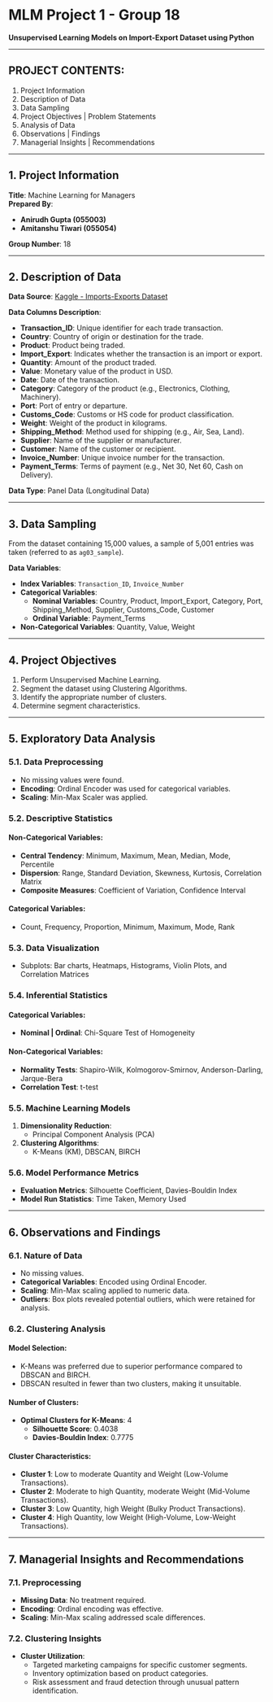 # MLM Project 1 - Group 18  
**Unsupervised Learning Models on Import-Export Dataset using Python**

---

## PROJECT CONTENTS:
1. Project Information  
2. Description of Data  
3. Data Sampling  
4. Project Objectives | Problem Statements  
5. Analysis of Data  
6. Observations | Findings  
7. Managerial Insights | Recommendations  

---

## 1. Project Information  
**Title**: 	Machine Learning for Managers  
**Prepared By**:  

- **Anirudh Gupta (055003)**  
- **Amitanshu Tiwari (055054)**  

**Group Number**: 18  

---

## 2. Description of Data  

**Data Source**: [Kaggle - Imports-Exports Dataset](https://www.kaggle.com/datasets/chakilamvishwas/imports-exports-15000)  

**Data Columns Description**:  

- **Transaction_ID**: Unique identifier for each trade transaction.  
- **Country**: Country of origin or destination for the trade.  
- **Product**: Product being traded.  
- **Import_Export**: Indicates whether the transaction is an import or export.  
- **Quantity**: Amount of the product traded.  
- **Value**: Monetary value of the product in USD.  
- **Date**: Date of the transaction.  
- **Category**: Category of the product (e.g., Electronics, Clothing, Machinery).  
- **Port**: Port of entry or departure.  
- **Customs_Code**: Customs or HS code for product classification.  
- **Weight**: Weight of the product in kilograms.  
- **Shipping_Method**: Method used for shipping (e.g., Air, Sea, Land).  
- **Supplier**: Name of the supplier or manufacturer.  
- **Customer**: Name of the customer or recipient.  
- **Invoice_Number**: Unique invoice number for the transaction.  
- **Payment_Terms**: Terms of payment (e.g., Net 30, Net 60, Cash on Delivery).  

**Data Type**: Panel Data (Longitudinal Data)  

---

## 3. Data Sampling  
From the dataset containing 15,000 values, a sample of 5,001 entries was taken (referred to as `ag03_sample`).  

**Data Variables**:  

- **Index Variables**: `Transaction_ID`, `Invoice_Number`  
- **Categorical Variables**:  
  - **Nominal Variables**: Country, Product, Import_Export, Category, Port, Shipping_Method, Supplier, Customs_Code, Customer  
  - **Ordinal Variable**: Payment_Terms  
- **Non-Categorical Variables**: Quantity, Value, Weight  

---

## 4. Project Objectives  
1. Perform Unsupervised Machine Learning.  
2. Segment the dataset using Clustering Algorithms.  
3. Identify the appropriate number of clusters.  
4. Determine segment characteristics.  

---

## 5. Exploratory Data Analysis  

### 5.1. Data Preprocessing  
- No missing values were found.  
- **Encoding**: Ordinal Encoder was used for categorical variables.  
- **Scaling**: Min-Max Scaler was applied.  

### 5.2. Descriptive Statistics  
#### Non-Categorical Variables:  
- **Central Tendency**: Minimum, Maximum, Mean, Median, Mode, Percentile  
- **Dispersion**: Range, Standard Deviation, Skewness, Kurtosis, Correlation Matrix  
- **Composite Measures**: Coefficient of Variation, Confidence Interval  

#### Categorical Variables:  
- Count, Frequency, Proportion, Minimum, Maximum, Mode, Rank  

### 5.3. Data Visualization  
- Subplots: Bar charts, Heatmaps, Histograms, Violin Plots, and Correlation Matrices  

### 5.4. Inferential Statistics  
#### Categorical Variables:  
- **Nominal | Ordinal**: Chi-Square Test of Homogeneity  

#### Non-Categorical Variables:  
- **Normality Tests**: Shapiro-Wilk, Kolmogorov-Smirnov, Anderson-Darling, Jarque-Bera  
- **Correlation Test**: t-test  

### 5.5. Machine Learning Models  
1. **Dimensionality Reduction**:  
   - Principal Component Analysis (PCA)  
2. **Clustering Algorithms**:  
   - K-Means (KM), DBSCAN, BIRCH  

### 5.6. Model Performance Metrics  
- **Evaluation Metrics**: Silhouette Coefficient, Davies-Bouldin Index  
- **Model Run Statistics**: Time Taken, Memory Used  

---

## 6. Observations and Findings  

### 6.1. Nature of Data  
- No missing values.  
- **Categorical Variables**: Encoded using Ordinal Encoder.  
- **Scaling**: Min-Max scaling applied to numeric data.  
- **Outliers**: Box plots revealed potential outliers, which were retained for analysis.  

### 6.2. Clustering Analysis  
#### Model Selection:  
- K-Means was preferred due to superior performance compared to DBSCAN and BIRCH.  
- DBSCAN resulted in fewer than two clusters, making it unsuitable.  

#### Number of Clusters:  
- **Optimal Clusters for K-Means**: 4  
  - **Silhouette Score**: 0.4038  
  - **Davies-Bouldin Index**: 0.7775  

#### Cluster Characteristics:  
- **Cluster 1**: Low to moderate Quantity and Weight (Low-Volume Transactions).  
- **Cluster 2**: Moderate to high Quantity, moderate Weight (Mid-Volume Transactions).  
- **Cluster 3**: Low Quantity, high Weight (Bulky Product Transactions).  
- **Cluster 4**: High Quantity, low Weight (High-Volume, Low-Weight Transactions).  

---

## 7. Managerial Insights and Recommendations  

### 7.1. Preprocessing  
- **Missing Data**: No treatment required.  
- **Encoding**: Ordinal encoding was effective.  
- **Scaling**: Min-Max scaling addressed scale differences.  

### 7.2. Clustering Insights  
- **Cluster Utilization**:  
  - Targeted marketing campaigns for specific customer segments.  
  - Inventory optimization based on product categories.  
  - Risk assessment and fraud detection through unusual pattern identification.  
